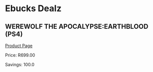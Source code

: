 
# Ebucks Dealz
## WEREWOLF THE APOCALYPSE:EARTHBLOOD (PS4)
[Product Page](https://www.ebucks.com/web/shop/productSelected.do?prodId=1146599690&catId=724351586)

Price: R699.00

Savings: 100.0


	